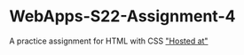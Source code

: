 # WebApps-S22-Assignment-4
A practice assignment for HTML with CSS
["Hosted at"](https://44-563-web-apps-s22.github.io/webapps-s22-assignment-4-NainaSahiri/play.html)

